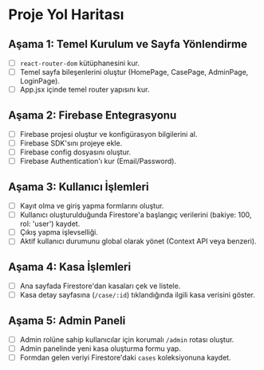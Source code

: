 # Proje Yol Haritası

## Aşama 1: Temel Kurulum ve Sayfa Yönlendirme
- [ ] `react-router-dom` kütüphanesini kur.
- [ ] Temel sayfa bileşenlerini oluştur (HomePage, CasePage, AdminPage, LoginPage).
- [ ] App.jsx içinde temel router yapısını kur.

## Aşama 2: Firebase Entegrasyonu
- [ ] Firebase projesi oluştur ve konfigürasyon bilgilerini al.
- [ ] Firebase SDK'sını projeye ekle.
- [ ] Firebase config dosyasını oluştur.
- [ ] Firebase Authentication'ı kur (Email/Password).

## Aşama 3: Kullanıcı İşlemleri
- [ ] Kayıt olma ve giriş yapma formlarını oluştur.
- [ ] Kullanıcı oluşturulduğunda Firestore'a başlangıç verilerini (bakiye: 100, rol: 'user') kaydet.
- [ ] Çıkış yapma işlevselliği.
- [ ] Aktif kullanıcı durumunu global olarak yönet (Context API veya benzeri).

## Aşama 4: Kasa İşlemleri
- [ ] Ana sayfada Firestore'dan kasaları çek ve listele.
- [ ] Kasa detay sayfasına (`/case/:id`) tıklandığında ilgili kasa verisini göster.

## Aşama 5: Admin Paneli
- [ ] Admin rolüne sahip kullanıcılar için korumalı `/admin` rotası oluştur.
- [ ] Admin panelinde yeni kasa oluşturma formu yap.
- [ ] Formdan gelen veriyi Firestore'daki `cases` koleksiyonuna kaydet.
